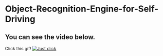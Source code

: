 # Object-Recognition-Engine-for-Self-Driving



## You can see the video below.
Click this gif!
[![Just click](https://j.gifs.com/yoNYw6.gif)](https://youtu.be/Rj5GVoOWZgM)
